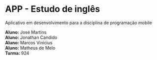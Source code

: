 # APP - Estudo de inglês
Aplicativo em desenvolvimento para a disciplina de programação mobile

**Aluno:** José Martins <br>
**Aluno:** Jonathan Candido <br>
**Aluno:** Marcos Vinicius <br>
**Aluno:** Matheus de Melo <br>
**Turma:** 924
